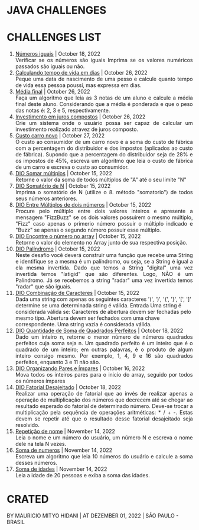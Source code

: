 # JAVA CHALLENGES

# CHALLENGES LIST
1. [Números iguais](https://github.com/MauricioMH35/java-challenges/blob/main/simple/src/main/java/com/challenges/java/Challenge0001.java) | October 18, 2022 <div style="text-align:justify;">Verificar se os números são iguais Imprima se os valores numéricos passados são iguais ou não. </div>
2. [Calculando tempo de vida em dias](https://github.com/MauricioMH35/java-challenges/blob/main/simple/src/main/java/com/challenges/java/Challenge0002.java) | October 26, 2022 <div style="text-align:justify;"> Peque uma data de nascimento de uma pesso e calcule quanto tempo de vida essa pessoa poussí, mas expressa em dias. </div>
3. [Média final](https://github.com/MauricioMH35/java-challenges/blob/main/simple/src/main/java/com/challenges/java/Challenge0003.java) | October 26, 2022 <div style="text-align:justify;"> Faça um algoritmo que leia as 3 notas de um aluno e calcule a média final deste aluno. Considerando que a média é ponderada e que o peso das notas é: 2, 3 e 5, respectivamente. </div>
4. [Investimento em juros compostos](https://github.com/MauricioMH35/java-challenges/blob/main/simple/src/main/java/com/challenges/java/Challenge0004.java) | October 26, 2022 <div style="text-align:justify;">Crie um sistema onde o usuário possa ser capaz de calcular um investimento realizado atravez de juros composto.</div>
5. [Custo carro novo](https://github.com/MauricioMH35/java-challenges/blob/main/simple/src/main/java/com/challenges/java/Challenge0005.java) | October 27, 2022 <div style="text-align:justify;">O custo ao consumidor de um carro novo é a soma do custo de fábrica com a percentagem do distribuidor e dos impostos (aplicados ao custo de fábrica). Supondo que a percentagem do distribuidor seja de 28% e os impostos de 45%, escreva um algoritmo que leia o custo de fábrica de um carro e escreva o custo ao consumidor.</div>
6. [DIO Somar múltiplos](https://github.com/MauricioMH35/java-challenges/blob/main/simple/src/main/java/com/challenges/java/Challenge006.java) | October 15, 2022 <div style="text-align:justify;">Retorne o valor da soma de todos múltiplos de "A" até o seu limite "N"</div>
7. [DIO Somatório de N](https://github.com/MauricioMH35/java-challenges/blob/main/simple/src/main/java/com/challenges/java/Challenge0007.java) | October 15, 2022 <div style="text-align:justify;">Imprima o somatório de N (utilize o 8. método "somatorio") de todos seus números anteriores.</div>
8. [DIO Entre Múltiplos de dois números](https://github.com/MauricioMH35/java-challenges/blob/main/simple/src/main/java/com/challenges/java/Challenge0008.java) | October 15, 2022 <div style="text-align:justify;">Procure pelo múltiplo entre dois valores inteiros e apresente a mensagem "FizzBuzz" se os dois valores possuirem o mesmo múltiplo, "Fizz" caso apenas o primerio número possuir o múltiplo indicado e "Buzz" se apenas o segundo número possuir esse múltiplo.</div>
9. [DIO Encontre o número no array](https://github.com/MauricioMH35/java-challenges/blob/main/simple/src/main/java/com/challenges/java/Challenge0009.java) | October 15, 2022 <div style="text-align:justify;">Retorne o valor do elemento no Array junto de sua respectiva posição.</div>
10. [DIO Palíndromo](https://github.com/MauricioMH35/java-challenges/blob/main/simple/src/main/java/com/challenges/java/Challenge0010.java) | October 15, 2022 <div style="text-align:justify;">Neste desafio você deverá construir uma função que recebe uma String e identifique se a mesma é um palíndromo, ou seja, se a String é igual a ela mesma invertida. Dado que temos a String "digital" uma vez invertida temos "latigid" que são diferentes. Logo, NÃO é um Palíndromo. Já se recebemos a string "radar" uma vez invertida temos "radar" que são iguais.</div>
11. [DIO Combinação de Caracteres](https://github.com/MauricioMH35/java-challenges/blob/main/simple/src/main/java/com/challenges/java/Challenge0011.java) | October 15, 2022 <div style="test-align:justify;">Dada uma string com apenas os seguintes caracteres '(', ')', '{', '}', '[', ']' determine se uma determinada string é válida.
Entrada Uma string é considerada válida se: Caracteres de abertura devem ser fechadas pelo mesmo tipo. Abertura devem ser fechados com uma chave correspondente. Uma string vazia é considerada válida.</div>
12. [DIO Quantidade de Soma de Quadrados Perfeitos](https://github.com/MauricioMH35/java-challenges/blob/main/simple/src/main/java/com/challenges/java/Challenge0012.java) | October 18, 2022 <div style="text-align:justify;">Dado um inteiro n, retorne o menor número de números quadrados perfeitos cuja soma seja n. Um quadrado perfeito é um inteiro que é o quadrado de um inteiro; em outras palavras, é o produto de algum inteiro consigo mesmo. Por exemplo, 1, 4, 9 e 16 são quadrados perfeitos, enquanto 3 e 11 não são.</div>
13. [DIO Organizando Pares e Ímpares](https://github.com/MauricioMH35/java-challenges/blob/main/simple/src/main/java/com/challenges/java/Challenge0013.java) | October 16, 2022 <div style="text-align:justify;">Mova todos os inteiros pares para o inicio do array, seguido por todos os números ímpares</div>
14. [DIO Fatorial Desajeitado](https://github.com/MauricioMH35/java-challenges/blob/main/simple/src/main/java/com/challenges/java/Challenge0014.java) | October 18, 2022 <div style="text-align:justify;">Realizar uma operação de fatorial que ao invés de realizar apenas a operação de multiplicação dos números que decrecem até se chegar ao resultado esperado do fatorial de determinado número. Deve-se trocar a multiplicação pela sequência de operações aritméticas: * / + -. Estas devem se repetir até que o resultado desse fatorial desajeitado seja resolvido.</div>
15. [Repetição de nome](https://github.com/MauricioMH35/java-challenges/blob/main/simple/src/main/java/com/challenges/java/Challenge0015.java) | November 14, 2022 <div style="text-align:justify;">Leia o nome e um número do usuário, um número N e escreva o nome dele na tela N vezes.</div>
16. [Soma de numeros](https://github.com/MauricioMH35/java-challenges/blob/main/simple/src/main/java/com/challenges/java/Challenge0016.java) | November 14, 2022 <div style="text-align:justify;">Escreva um algoritmo que leia 10 números do usuário e calcule a soma desses números.</div>
17. [Soma de idades]() | November 14, 2022 <div style="text-align:justify;">Leia a idade de 20 pessoas e exiba a soma das idades.</div>

# CRATED
BY MAURICIO MITYO HIDANI | AT DEZEMBER 01, 2022 | SÃO PAULO - BRASIL